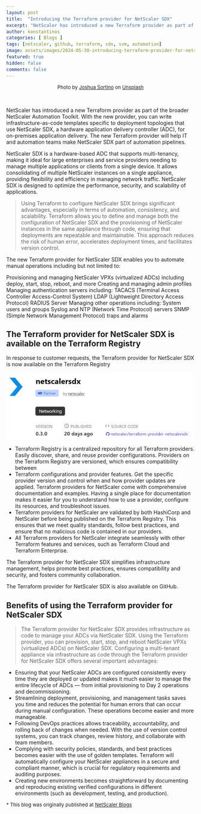 ```yaml
---
layout: post
title:  "Introducing the Terraform provider for NetScaler SDX"
excerpt: "NetScaler has introduced a new Terraform provider as part of the broader NetScaler Automation Toolkit. With the new provider, you can write infrastructure-as-code templates specific to deployment topologies that use NetScaler SDX, a hardware application delivery controller (ADC), for on-premises application delivery. The new Terraform provider will help IT and automation teams make NetScaler SDX part of automation pipelines."
author: konstantinos
categories: [ Blogs ]
tags: [netscaler, github, terraform, sdx, svm, automation]
image: assets/images/2024-05-30-introducing-terraform-provider-for-netscaler-sdx.jpg
featured: true
hidden: false
comments: false
---
```


<div style="text-align: center; font-size: small;">Photo by <a href="https://unsplash.com/@sortino?utm_content=creditCopyText&utm_medium=referral&utm_source=unsplash">Joshua Sortino</a> on <a href="https://unsplash.com/photos/worms-eye-view-photography-of-ceiling-LqKhnDzSF-8?utm_content=creditCopyText&utm_medium=referral&utm_source=unsplash">Unsplash</a></div>


&nbsp;  

NetScaler has introduced a new Terraform provider as part of the broader NetScaler Automation Toolkit. With the new provider, you can write infrastructure-as-code templates specific to deployment topologies that use NetScaler SDX, a hardware application delivery controller (ADC), for on-premises application delivery. The new Terraform provider will help IT and automation teams make NetScaler SDX part of automation pipelines. 

NetScaler SDX is a hardware-based ADC that supports multi-tenancy, making it ideal for large enterprises and service providers needing to manage multiple applications or clients from a single device. It allows consolidating of multiple NetScaler instances on a single appliance, providing flexibility and efficiency in managing network traffic. NetScaler SDX is designed to optimize the performance, security, and scalability of applications. 

> Using Terraform to configure NetScaler SDX brings significant advantages, especially in terms of automation, consistency, and scalability. Terraform allows you to define and manage both the configuration of NetScaler SDX and the provisioning of NetScaler instances in the same appliance through code, ensuring that deployments are repeatable and maintainable. This approach reduces the risk of human error, accelerates deployment times, and facilitates version control. 

The new Terraform provider for NetScaler SDX enables you to automate manual operations including but not limited to:

Provisioning and managing NetScaler VPXs (virtualized ADCs) including deploy, start, stop, reboot, and more
Creating and managing admin profiles 
Managing authentication servers including:
TACACS (Terminal Access Controller Access-Control System)
LDAP (Lightweight Directory Access Protocol)
RADIUS Server
Managing other operations including:
System users and groups
Syslog and NTP (Network Time Protocol) servers
SNMP (Simple Network Management Protocol) traps and alarms


## The Terraform provider for NetScaler SDX is available on the Terraform Registry

In response to customer requests, the Terraform provider for NetScaler SDX is now available on the Terraform Registry

<div style="text-align: center; font-size: small;"><img class="featured-image img-fluid" src="/assets/images/netscalersdxregistry.png" alt="terraform registry"></div>

- Terraform Registry is a centralized repository for all Terraform providers. Easily discover, share, and reuse provider configurations.
Providers on the Terraform Registry are versioned, which ensures compatibility between 
- Terraform configurations and provider features. Get the specific provider version and control when and how provider updates are applied.
Terraform providers for NetScaler come with comprehensive documentation and examples. Having a single place for documentation makes it easier for you to understand how to use a provider, configure its resources, and troubleshoot issues.
- Terraform providers for NetScaler are validated by both HashiCorp and NetScaler before being published on the Terraform Registry. This ensures that we meet quality standards, follow best practices, and ensure that no malicious code is contained in our providers.
- All Terraform providers for NetScaler integrate seamlessly with other Terraform features and services, such as Terraform Cloud and Terraform Enterprise.

The Terraform provider for NetScaler SDX simplifies infrastructure management, helps promote best practices, ensures compatibility and security, and fosters community collaboration.

The Terraform provider for NetScaler SDX is also available on GitHub.

## Benefits of using the Terraform provider for NetScaler SDX 

> The Terraform provider for NetScaler SDX provides infrastructure as code to manage your ADCs via NetScaler SDX. Using the Terraform provider, you can provision, start, stop, and reboot NetScaler VPXs (virtualized ADCs) on NetScaler SDX. Configuring a multi-tenant appliance via infrastructure as code through the Terraform provider for NetScaler SDX offers several important advantages:

- Ensuring that your NetScaler ADCs  are configured consistently every time they are deployed or updated makes it much easier to manage the entire lifecycle of ADCs — from initial provisioning to Day 2 operations and decommissioning.
- Streamlining deployment, provisioning, and management tasks saves you time and reduces the potential for human errors that can occur during manual configuration. These operations become easier and more manageable.
- Following DevOps practices allows traceability, accountability, and rolling back of changes when needed. With the use of version control systems, you can track changes, review history, and collaborate with team members. 
- Complying with security policies, standards, and best practices becomes easier with the use of golden templates. Terraform will automatically configure your NetScaler appliances in a secure and compliant manner, which is crucial for regulatory requirements and auditing purposes.
- Creating new environments becomes straightforward by documenting and reproducing existing verified configurations in different environments (such as development, testing, and production). 

<div style="font-size: small;">* This blog was originally published at <a target="_blank" href="https://www.netscaler.com/blog/application-modernization/introducing-the-terraform-provider-for-netscaler-sdx/">NetScaler Blogs</a></div>

&nbsp;  
